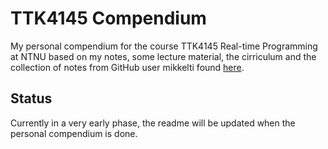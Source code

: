 # TTK4145 Compendium
My personal compendium for the course TTK4145 Real-time Programming at NTNU based on my notes, some lecture material, the cirriculum
and the collection of notes from GitHub user mikkelti found [here](https://github.com/mikkelti/TTK4145-Notes). 

## Status
Currently in a very early phase, the readme will be updated when the personal compendium is done.
